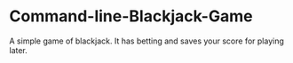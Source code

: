 # Command-line-Blackjack-Game
A simple game of blackjack. It has betting and saves your score for playing later.
